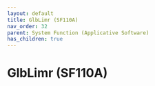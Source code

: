 ```yaml
---
layout: default
title: GlbLimr (SF110A)
nav_order: 32
parent: System Function (Applicative Software)
has_children: true
---
```

# GlbLimr (SF110A)

